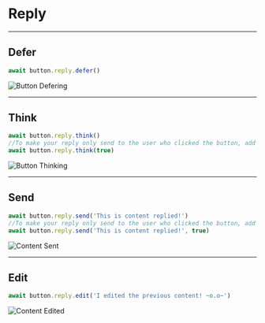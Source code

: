 
# Reply

<hr>

## Defer
```js
await button.reply.defer()
```
<img align="center" alt="Button Defering" src="https://i.imgur.com/JieAKFB.png"></img>

<hr>

## Think
```js
await button.reply.think()
//To make your reply only send to the user who clicked the button, add true to the options param
await button.reply.think(true)
```

<img align="center" alt="Button Thinking" src="https://i.imgur.com/JrnoaTe.png"></img>

<hr>

## Send
```js
await button.reply.send('This is content replied!')
//To make your reply only send to the user who clicked the button, add true to the options param
await button.reply.send('This is content replied!', true)
```

<img align="center" alt="Content Sent" src="https://i.imgur.com/90kiO6D.png"></img>

<hr>

## Edit
```js
await button.reply.edit('I edited the previous content! ~o.o~')
```

<img align="center" alt="Content Edited" src="https://i.imgur.com/aIzXnib.png"></img>

